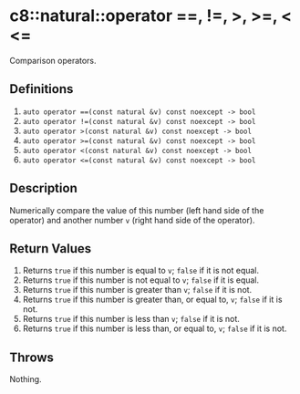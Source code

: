 # c8::natural::operator ==, !=, >, >=, &lt; &lt;= #

Comparison operators.

## Definitions ##

1. `auto operator ==(const natural &v) const noexcept -> bool`
2. `auto operator !=(const natural &v) const noexcept -> bool`
3. `auto operator >(const natural &v) const noexcept -> bool`
4. `auto operator >=(const natural &v) const noexcept -> bool`
5. `auto operator <(const natural &v) const noexcept -> bool`
6. `auto operator <=(const natural &v) const noexcept -> bool`

## Description ##

Numerically compare the value of this number (left hand side of the operator) and another number `v` (right hand side of the operator).

## Return Values ##

1. Returns `true` if this number is equal to `v`; `false` if it is not equal.
2. Returns `true` if this number is not equal to `v`; `false` if it is equal.
3. Returns `true` if this number is greater than `v`; `false` if it is not.
4. Returns `true` if this number is greater than, or equal to, `v`; `false` if it is not.
5. Returns `true` if this number is less than `v`; `false` if it is not.
6. Returns `true` if this number is less than, or equal to, `v`; `false` if it is not.

## Throws ##

Nothing.
